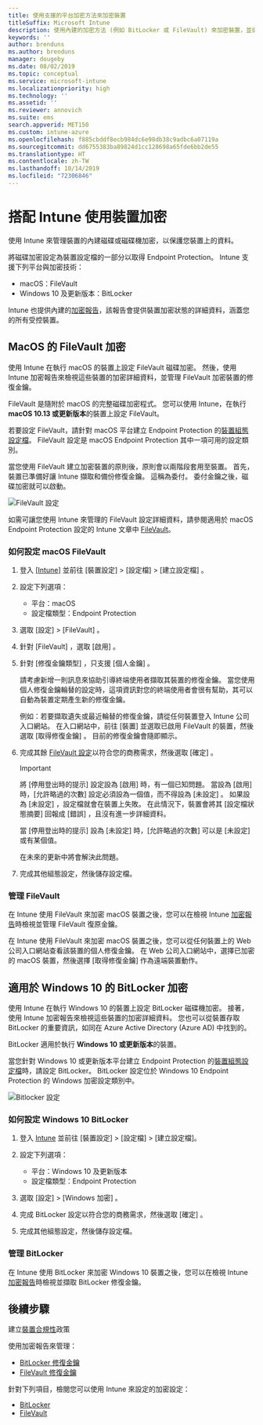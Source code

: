 ```yaml
---
title: 使用支援的平台加密方法來加密裝置
titleSuffix: Microsoft Intune
description: 使用內建的加密方法 (例如 BitLocker 或 FileVault) 來加密裝置，並從 Intune 入口網站管理這些加密裝置的修復金鑰。
keywords: ''
author: brenduns
ms.author: brenduns
manager: dougeby
ms.date: 08/02/2019
ms.topic: conceptual
ms.service: microsoft-intune
ms.localizationpriority: high
ms.technology: ''
ms.assetid: ''
ms.reviewer: annovich
ms.suite: ems
search.appverid: MET150
ms.custom: intune-azure
ms.openlocfilehash: f885cbddf8ecb984dc6e98db38c9adbc6a07119a
ms.sourcegitcommit: dd6755383ba89824d1cc128698a65fde6bb2de55
ms.translationtype: HT
ms.contentlocale: zh-TW
ms.lasthandoff: 10/14/2019
ms.locfileid: "72306846"
---
```

# <a name="use-device-encryption-with-intune"></a>搭配 Intune 使用裝置加密  

使用 Intune 來管理裝置的內建磁碟或磁碟機加密，以保護您裝置上的資料。  

將磁碟加密設定為裝置設定檔的一部分以取得 Endpoint Protection。 Intune 支援下列平台與加密技術：  
- macOS：FileVault   
- Windows 10 及更新版本：BitLocker  

Intune 也提供內建的[加密報告](encryption-monitor.md)，該報告會提供裝置加密狀態的詳細資料，涵蓋您的所有受控裝置。  

## <a name="filevault-encryption-for-macos"></a>MacOS 的 FileVault 加密  

使用 Intune 在執行 macOS 的裝置上設定 FileVault 磁碟加密。 然後，使用 Intune 加密報告來檢視這些裝置的加密詳細資料，並管理 FileVault 加密裝置的修復金鑰。  

FileVault 是隨附於 macOS 的完整磁碟加密程式。 您可以使用 Intune，在執行 **macOS 10.13 或更新版本**的裝置上設定 FileVault。  

若要設定 FileVault，請針對 macOS 平台建立 Endpoint Protection 的[裝置組態設定檔](../configuration/device-profile-create.md)。 FileVault 設定是 macOS Endpoint Protection 其中一項可用的設定類別。  

當您使用 FileVault 建立加密裝置的原則後，原則會以兩階段套用至裝置。 首先，裝置已準備好讓 Intune 擷取和備份修復金鑰。 這稱為委付。 委付金鑰之後，磁碟加密就可以啟動。

![FileVault 設定](./media/encrypt-devices/filevault-settings.png)

如需可讓您使用 Intune 來管理的 FileVault 設定詳細資料，請參閱適用於 macOS Endpoint Protection 設定的 Intune 文章中 [FileVault](endpoint-protection-macos.md#filevault)。  

### <a name="how-to-configure-macos-filevault"></a>如何設定 macOS FileVault 

1. 登入 [[Intune]](https://go.microsoft.com/fwlink/?linkid=2090973) 並前往 [裝置設定]   > [設定檔]   > [建立設定檔]  。  

2. 設定下列選項：  

   - 平台：macOS  
   - 設定檔類型：Endpoint Protection  

3. 選取 [設定]   > [FileVault]  。  

4. 針對 [FileVault]  ，選取 [啟用]  。  

5. 針對 [修復金鑰類型]  ，只支援 [個人金鑰]  。  

   請考慮新增一則訊息來協助引導終端使用者擷取其裝置的修復金鑰。 當您使用個人修復金鑰輪替的設定時，這項資訊對您的終端使用者會很有幫助，其可以自動為裝置定期產生新的修復金鑰。  

   例如：若要擷取遺失或最近輪替的修復金鑰，請從任何裝置登入 Intune 公司入口網站。 在入口網站中，前往 [裝置]  並選取已啟用 FileVault 的裝置，然後選取 [取得修復金鑰]  。 目前的修復金鑰會隨即顯示。  

6. 完成其餘 [FileVault 設定](endpoint-protection-macos.md#filevault)以符合您的商務需求，然後選取 [確定]  。  

   > [!IMPORTANT]  
   > 將 [停用登出時的提示]  設定設為 [啟用]  時，有一個已知問題。 當設為 [啟用]  時，[允許略過的次數]  設定必須設為一個值，而不得設為 [未設定]  。 如果設為 [未設定]  ，設定檔就會在裝置上失敗。 在此情況下，裝置會將其 [設定檔狀態摘要]  回報成 [錯誤]  ，且沒有進一步詳細資料。
   > 
   > 當 [停用登出時的提示]  設為 [未設定]  時，[允許略過的次數]  可以是 [未設定]  或有某個值。  
   > 
   > 在未來的更新中將會解決此問題。 

7. 完成其他組態設定，然後儲存設定檔。  

### <a name="manage-filevault"></a>管理 FileVault  

在 Intune 使用 FileVault 來加密 macOS 裝置之後，您可以在檢視 Intune [加密報告](encryption-monitor.md)時檢視並管理 FileVault 復原金鑰。  

在 Intune 使用 FileVault 來加密 macOS 裝置之後，您可以從任何裝置上的 Web 公司入口網站查看該裝置的個人修復金鑰。 在 Web 公司入口網站中，選擇已加密的 macOS 裝置，然後選擇 [取得修復金鑰] 作為遠端裝置動作。 

## <a name="bitlocker-encryption-for-windows-10"></a>適用於 Windows 10 的 BitLocker 加密  

使用 Intune 在執行 Windows 10 的裝置上設定 BitLocker 磁碟機加密。 接著，使用 Intune 加密報告來檢視這些裝置的加密詳細資料。 您也可以從裝置存取 BitLocker 的重要資訊，如同在 Azure Active Directory (Azure AD) 中找到的。  

BitLocker 適用於執行 **Windows 10 或更新版本**的裝置。  

當您針對 Windows 10 或更新版本平台建立 Endpoint Protection 的[裝置組態設定檔](../configuration/device-profile-create.md)時，請設定 BitLocker。 BitLocker 設定位於 Windows 10 Endpoint Protection 的 Windows 加密設定類別中。    

![Bitlocker 設定](./media/encrypt-devices/bitlocker-settings.png) 

### <a name="how-to-configure-windows-10-bitlocker"></a>如何設定 Windows 10 BitLocker  

1. 登入 [Intune](https://go.microsoft.com/fwlink/?linkid=2090973) 並前往 [裝置設定] > [設定檔] > [建立設定檔]。  

2. 設定下列選項：  
   - 平台：Windows 10 及更新版本  
   - 設定檔類型：Endpoint Protection  

3. 選取 [設定]   > [Windows 加密]  。

4. 完成 BitLocker 設定以符合您的商務需求，然後選取 [確定]  。  

5. 完成其他組態設定，然後儲存設定檔。  

### <a name="manage-bitlocker"></a>管理 BitLocker  

在 Intune 使用 BitLocker 來加密 Windows 10 裝置之後，您可以在檢視 Intune [加密報告](encryption-monitor.md)時檢視並擷取 BitLocker 修復金鑰。  

## <a name="next-steps"></a>後續步驟  

建立[裝置合規性](compliance-policy-create-windows.md)政策  

使用加密報告來管理：  
- [BitLocker 修復金鑰](encryption-monitor.md#bitlocker-recovery-keys)
- [FileVault 修復金鑰](encryption-monitor.md#filevault-recovery-keys)

針對下列項目，檢閱您可以使用 Intune 來設定的加密設定：  
- [BitLocker](endpoint-protection-windows-10.md#windows-encryption)  
- [FileVault](endpoint-protection-macos.md#filevault)  
 
 
